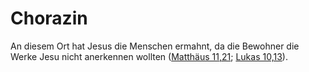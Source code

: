 # Chorazin
An diesem Ort hat Jesus die Menschen ermahnt, da die Bewohner die Werke Jesu nicht anerkennen wollten ([Matthäus 11,21](https://www.bibleserver.com/LUT/Matth%C3%A4us11%2C21); [Lukas 10,13](https://www.bibleserver.com/LUT/Lukas10%2C13)).